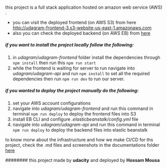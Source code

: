 this project is a full stack application hosted on amazon web service (AWS) .
- you can visit the deployed frontend (on AWS S3) from here http://udagram-frontend-3.s3-website-us-east-1.amazonaws.com
- also you can check the deployed backend (on AWS EB) from [here](http://udagram-api-env.eba-7jpsvdkd.us-east-1.elasticbeanstalk.com/ "here")

##### if you want to install the project locally follow the following: 
1. in *udagram/udagram-frontend* folder install the dependencies through `npm install` then run this `npm run start`
2. while the frontend is waiting for server to run navigate into *udagram/udagram-api* and run `npm install` to set all the required dependencies then run `npm run dev` to run our server.


##### if you wanted to deploy the project manually do the following:
1. set your AWS account configurations
2. navigate into *udagram/udagram-frontend* and run this command in terminal `npm run deploy` to deploy the frontend files into S3
3. install EB CLI and configure *.elasticbeanstalk/config.yml* file
4. navigate into *udagram/udagram-api* and run this command in terminal `npm run deploy` to deploy the backend files into elastic beanstalk

to know morw about the infrastructure and how we make CI/CD for ths project, check the .md files and screenshots in the documentations folder [here](./docs "here")

######## this project made by **udacity** and deployed by **Hossam Mousa**
